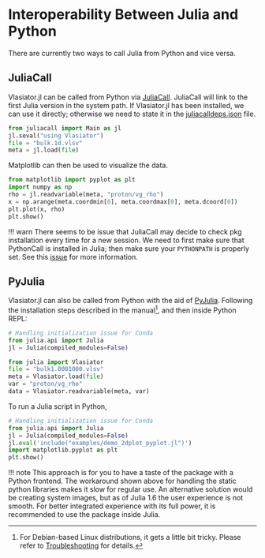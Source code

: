 # Interoperability Between Julia and Python

There are currently two ways to call Julia from Python and vice versa.

## JuliaCall

Vlasiator.jl can be called from Python via [JuliaCall](https://cjdoris.github.io/PythonCall.jl/dev/juliacall/).
JuliaCall will link to the first Julia version in the system path. If Vlasiator.jl has been installed, we can use it directly; otherwise we need to state it in the [juliacalldeps.json](https://cjdoris.github.io/PythonCall.jl/dev/juliacall/#juliacalldeps.json) file.

```python
from juliacall import Main as jl
jl.seval("using Vlasiator")
file = "bulk.1d.vlsv"
meta = jl.load(file)
```

Matplotlib can then be used to visualize the data.

```python
from matplotlib import pyplot as plt
import numpy as np
rho = jl.readvariable(meta, "proton/vg_rho")
x = np.arange(meta.coordmin[0], meta.coordmax[0], meta.dcoord[0])
plt.plot(x, rho)
plt.show()
```

!!! warn
    There seems to be issue that JuliaCall may decide to check pkg installation every time for a new session. We need to first make sure that PythonCall is installed in Julia; then make sure your `PYTHONPATH` is properly set. See this [issue](https://github.com/cjdoris/PythonCall.jl/issues/144) for more information.

## PyJulia

Vlasiator.jl can also be called from Python with the aid of [PyJulia](https://pyjulia.readthedocs.io/en/latest/).
Following the installation steps described in the manual[^1], and then inside Python REPL:

```python
# Handling initialization issue for Conda
from julia.api import Julia
jl = Julia(compiled_modules=False)

from julia import Vlasiator
file = "bulk1.0001000.vlsv"
meta = Vlasiator.load(file)
var = "proton/vg_rho"
data = Vlasiator.readvariable(meta, var)
```

To run a Julia script in Python,

```python
# Handling initialization issue for Conda
from julia.api import Julia
jl = Julia(compiled_modules=False)
jl.eval('include("examples/demo_2dplot_pyplot.jl")')
import matplotlib.pyplot as plt
plt.show()
```

!!! note
    This approach is for you to have a taste of the package with a Python frontend. The workaround shown above for handling the static python libraries makes it slow for regular use. An alternative solution would be creating system images, but as of Julia 1.6 the user experience is not smooth. For better integrated experience with its full power, it is recommended to use the package inside Julia.

[^1]: For Debian-based Linux distributions, it gets a little bit tricky. Please refer to [Troubleshooting](https://pyjulia.readthedocs.io/en/latest/troubleshooting.html) for details.